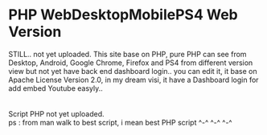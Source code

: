 # PHP WebDesktopMobilePS4 Web Version
STILL.. not yet uploaded. This site base on PHP, pure PHP can see from Desktop, Android, Google Chrome, Firefox and PS4 from different version view but not yet have back end dashboard login.. you can edit it, it base on Apache License Version 2.0, in my dream visi, it have a Dashboard login for add embed Youtube easyly..
<br /><br /><br />
Script PHP not yet uploaded.<br />
ps : from man walk to best script, i mean best PHP script ^-^ ^-^ ^-^
